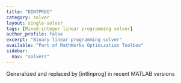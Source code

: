 ```yaml
---
title: "BINTPROG"
category: solver
layout: single-solver
tags: [Mixed-integer linear programming solver]
author_profile: false
excerpt: "Binary linear programming solver"
available: "Part of MathWorks Optimization Toolbox"
sidebar:
  nav: "solvers"
---
```


Generalized and replaced by [intlinprog] in recent MATLAB versions
